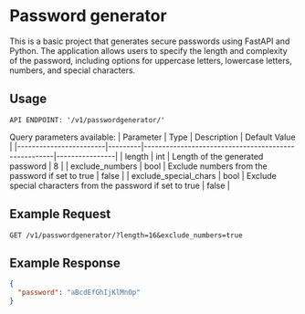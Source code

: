 # Password generator
This is a basic project that generates secure passwords using FastAPI and Python. The application allows users to specify the length and complexity of the password, including options for uppercase letters, lowercase letters, numbers, and special characters.

## Usage
```
API ENDPOINT: '/v1/passwordgenerator/'
```

Query parameters available:
| Parameter              | Type    | Description                                         | Default Value |
|------------------------|---------|-----------------------------------------------------|----------------|
| length                 | int     | Length of the generated password                    | 8             |
| exclude_numbers        | bool    | Exclude numbers from the password if set to true     | false          |
| exclude_special_chars  | bool    | Exclude special characters from the password if set to true | false          |

## Example Request
```
GET /v1/passwordgenerator/?length=16&exclude_numbers=true
``` 

## Example Response
```json
{
  "password": "aBcdEfGhIjKlMnOp"
}
```